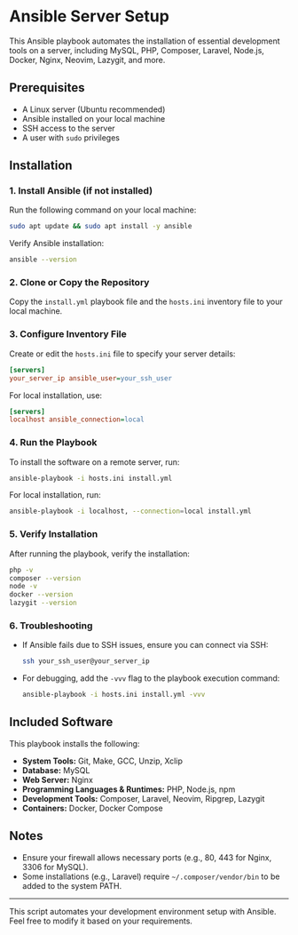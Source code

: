 # Ansible Server Setup

This Ansible playbook automates the installation of essential development tools on a server, including MySQL, PHP, Composer, Laravel, Node.js, Docker, Nginx, Neovim, Lazygit, and more.

## Prerequisites

- A Linux server (Ubuntu recommended)
- Ansible installed on your local machine
- SSH access to the server
- A user with `sudo` privileges

## Installation

### 1. Install Ansible (if not installed)

Run the following command on your local machine:

```bash
sudo apt update && sudo apt install -y ansible
```

Verify Ansible installation:

```bash
ansible --version
```

### 2. Clone or Copy the Repository

Copy the `install.yml` playbook file and the `hosts.ini` inventory file to your local machine.

### 3. Configure Inventory File

Create or edit the `hosts.ini` file to specify your server details:

```ini
[servers]
your_server_ip ansible_user=your_ssh_user
```

For local installation, use:

```ini
[servers]
localhost ansible_connection=local
```

### 4. Run the Playbook

To install the software on a remote server, run:

```bash
ansible-playbook -i hosts.ini install.yml
```

For local installation, run:

```bash
ansible-playbook -i localhost, --connection=local install.yml
```

### 5. Verify Installation

After running the playbook, verify the installation:

```bash
php -v
composer --version
node -v
docker --version
lazygit --version
```

### 6. Troubleshooting

- If Ansible fails due to SSH issues, ensure you can connect via SSH:

  ```bash
  ssh your_ssh_user@your_server_ip
  ```

- For debugging, add the `-vvv` flag to the playbook execution command:

  ```bash
  ansible-playbook -i hosts.ini install.yml -vvv
  ```

## Included Software

This playbook installs the following:

- **System Tools:** Git, Make, GCC, Unzip, Xclip
- **Database:** MySQL
- **Web Server:** Nginx
- **Programming Languages & Runtimes:** PHP, Node.js, npm
- **Development Tools:** Composer, Laravel, Neovim, Ripgrep, Lazygit
- **Containers:** Docker, Docker Compose

## Notes

- Ensure your firewall allows necessary ports (e.g., 80, 443 for Nginx, 3306 for MySQL).
- Some installations (e.g., Laravel) require `~/.composer/vendor/bin` to be added to the system PATH.

---

This script automates your development environment setup with Ansible. Feel free to modify it based on your requirements.

